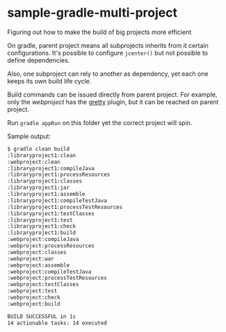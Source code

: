 # sample-gradle-multi-project

Figuring out how to make the build of big projects more efficient

On gradle, parent project means all subprojects inherits from it certain configurations.
It's possible to configure `jcenter()` but not possible to define dependencies.

Also, one subproject can rely to another as dependency, yet each one keeps its own build life cycle.

Build commands can be issued directly from parent project. For example, only the _webproject_
has the [gretty](http://akhikhl.github.io/gretty-doc/Gretty-configuration.html) plugin, but it can
be reached on parent project.

Run `gradle appRun` on this folder yet the correct project will spin.

Sample output:

```bash
$ gradle clean build
:libraryproject1:clean
:webproject:clean
:libraryproject1:compileJava
:libraryproject1:processResources
:libraryproject1:classes
:libraryproject1:jar
:libraryproject1:assemble
:libraryproject1:compileTestJava
:libraryproject1:processTestResources
:libraryproject1:testClasses
:libraryproject1:test
:libraryproject1:check
:libraryproject1:build
:webproject:compileJava
:webproject:processResources
:webproject:classes
:webproject:war
:webproject:assemble
:webproject:compileTestJava
:webproject:processTestResources
:webproject:testClasses
:webproject:test
:webproject:check
:webproject:build

BUILD SUCCESSFUL in 1s
14 actionable tasks: 14 executed
```
